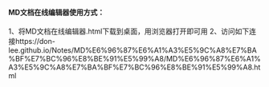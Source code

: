 #### MD文档在线编辑器使用方式：
1、将MD文档在线编辑器.html下载到桌面，用浏览器打开即可用
2、访问如下连接https://don-lee.github.io/Notes/MD%E6%96%87%E6%A1%A3%E5%9C%A8%E7%BA%BF%E7%BC%96%E8%BE%91%E5%99%A8/MD%E6%96%87%E6%A1%A3%E5%9C%A8%E7%BA%BF%E7%BC%96%E8%BE%91%E5%99%A8.html
